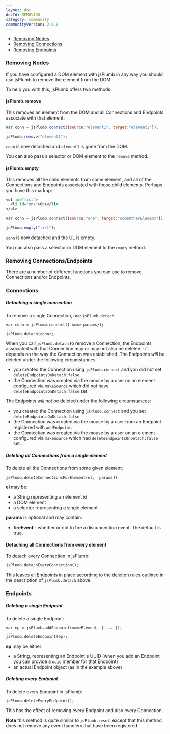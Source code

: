 ```yaml
---
layout: doc
docId: REMOVING
category: community
communityVersion: 2.9.0
---
```

- [Removing Nodes](#nodes)
- [Removing Connections](#connections)
- [Removing Endpoints](#endpoints)

<a name="nodes"></a>
### Removing Nodes

If you have configured a DOM element with jsPlumb in any way you should use jsPlumb to remove the element from the DOM.

To help you with this, jsPlumb offers two methods:

#### jsPlumb.remove

This removes an element from the DOM and all Connections and Endpoints associate with that element:

```javascript
var conn = jsPlumb.connect({source:"element1", target:"element2"});
...
jsPlumb.remove("element1");
```

`conn` is now detached and `element1` is gone from the DOM. 

You can also pass a selector or DOM element to the `remove` method.

#### jsPlumb.empty

This removes all the child elements from some element, and all of the Connections and Endpoints associated with those child elements. Perhaps you have this markup:

```xml
<ul id="list">
  <li id="one">One</li>
</ul>
```

```javascript
var conn = jsPlumb.connect({source:"one", target:"someOtherElement"});
...
jsPlumb.empty("list");
```

`conn` is now detached and the UL is empty.

You can also pass a selector or DOM element to the `empty` method.

### Removing Connections/Endpoints

There are a number of different functions you can use to remove Connections and/or Endpoints.

<a name="connections"></a>
### Connections

##### Detaching a single connection

To remove a single Connection, use `jsPlumb.detach`:

    var conn = jsPlumb.connect({ some params});
    ...
    jsPlumb.detach(conn);

When you call `jsPlumb.detach` to remove a Connection, the Endpoints associated with that Connection may or may not also be deleted - it depends on the way the Connection was established. The Endpoints *will* be deleted under the following circumstances:

- you created the Connection using `jsPlumb.connect` and you did not set `deleteEndpointsOnDetach:false`.
- the Connection was created via the mouse by a user on an element configured via `makeSource` which did not have `deleteEndpointsOnDetach:false` set.


The Endpoints *will not* be deleted under the following circumstances:


- you created the Connection using `jsPlumb.connect` and you set `deleteEndpointsOnDetach:false`
- the Connection was created via the mouse by a user from an Endpoint registered with `addEndpoint`.
- the Connection was created via the mouse by a user on an element configured via `makeSource` which had `deleteEndpointsOnDetach:false` set.



##### Deleting all Connections from a single element

To delete all the Connections from some given element:

    jsPlumb.deleteConnectionsForElement(el, [params])


**el** may be:

- a String representing an element id
- a DOM element
- a selector representing a single element

**params** is optional and may contain:

- **fireEvent** - whether or not to fire a disconnection event. The default is true.
                

#### Detaching all Connections from every element
To detach every Connection in jsPlumb:

    jsPlumb.detachEveryConnection();

This leaves all Endpoints in place according to the deletion rules outlined in the description of `jsPlumb.detach` above.


<a name="endpoints"></a>
### Endpoints

##### Deleting a single Endpoint
To delete a single Endpoint:

    var ep = jsPlumb.addEndpoint(someElement, { ... });
    ...
    jsPlumb.deleteEndpoint(ep);

**ep** may be either:

- a String, representing an Endpoint's UUID (when you add an Endpoint you can provide a `uuid` member for that Endpoint)
- an actual Endpoint object (as in the example above)


##### Deleting every Endpoint
To delete every Endpoint in jsPlumb:

    jsPlumb.deleteEveryEndpoint();

This has the effect of removing every Endpoint and also every Connection. 

**Note** this method is quite similar to `jsPlumb.reset`, except that this method does not remove any event handlers that have been registered.